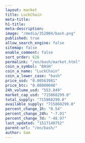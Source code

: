 ```yaml
---
layout: market
title: LuckChain
meta-title: 
h1-title: 
meta-description: 
image: "/media/352004/bash.png"
published: true
allow_search_engine: false
sitemap: false
enable_comment: false
sort_order: 626
permalink: "/en/bash/market.html"
coin_a_symbol: "BASH"
coin_a_name: "LuckChain"
coin_a_lower_case: "bash"
price_usd: "0.00563981"
price_btc: "0.00000048"
24h_volume_usd: "553.849"
market_cap_usd: "715868299.0"
total_supply: "715868299.0"
available_supply: "715868299.0"
percent_change_1h: "0.54"
percent_change_24h: "-7.01"
percent_change_7d: "-48.97"
last_updated: "1517140752"
parent-url: "/en/bash/"
author: Sam
---
```


